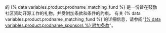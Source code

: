 的 {% data variables.product.prodname_matching_fund %} 是一份旨在鼓励社区资助开源工作的礼物，并受附加条款和条件的约束。 有关 {% data variables.product.prodname_matching_fund %} 的详细信息，请参阅“[{% data variables.product.prodname_sponsors %} 附加条款](/free-pro-team@latest/github/site-policy/github-sponsors-additional-terms)”。
